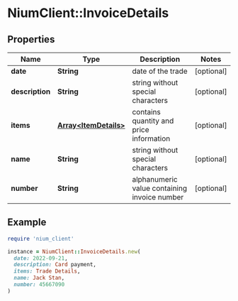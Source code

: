 # NiumClient::InvoiceDetails

## Properties

| Name | Type | Description | Notes |
| ---- | ---- | ----------- | ----- |
| **date** | **String** | date of the trade | [optional] |
| **description** | **String** | string without special characters | [optional] |
| **items** | [**Array&lt;ItemDetails&gt;**](ItemDetails.md) | contains quantity and price information | [optional] |
| **name** | **String** | string without special characters | [optional] |
| **number** | **String** | alphanumeric value containing invoice number | [optional] |

## Example

```ruby
require 'nium_client'

instance = NiumClient::InvoiceDetails.new(
  date: 2022-09-21,
  description: Card payment,
  items: Trade Details,
  name: Jack Stan,
  number: 45667090
)
```

